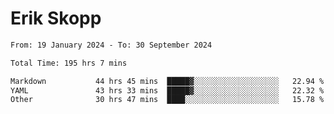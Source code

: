 # Erik Skopp
<!--START_SECTION:waka-->

```txt
From: 19 January 2024 - To: 30 September 2024

Total Time: 195 hrs 7 mins

Markdown           44 hrs 45 mins  █████▓░░░░░░░░░░░░░░░░░░░   22.94 %
YAML               43 hrs 33 mins  █████▓░░░░░░░░░░░░░░░░░░░   22.32 %
Other              30 hrs 47 mins  ████░░░░░░░░░░░░░░░░░░░░░   15.78 %
```

<!--END_SECTION:waka-->
